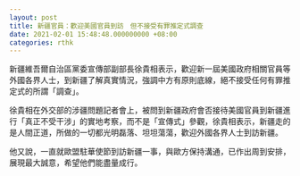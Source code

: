 ```yaml
---
layout: post
title: 新疆官員：歡迎美國官員到訪　但不接受有罪推定式調查
date: 2021-02-01 15:48:48.000000000 +08:00
categories: rthk
---
```


新疆維吾爾自治區黨委宣傳部副部長徐貴相表示，歡迎新一屆美國政府相關官員等外國各界人士，到新疆了解真實情況，強調中方有原則底線，絕不接受任何有罪推定式的所謂「調查」。

徐貴相在外交部的涉疆問題記者會上，被問到新疆政府會否接待美國官員到新疆進行「真正不受干涉」的實地考察，而不是「宣傳式」參觀，徐貴相表示，新疆走的是人間正道，所做的一切都光明磊落、坦坦蕩蕩，歡迎外國各界人士到訪新疆。

他又說，一直就歐盟駐華使節到訪新疆一事，與歐方保持溝通，已作出周到安排，展現最大誠意，希望他們能盡量成行。
